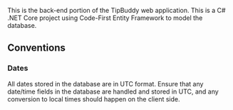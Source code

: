 This is the back-end portion of the TipBuddy web application. This is a C# .NET Core project using Code-First Entity Framework to model the database.

## Conventions

### Dates
All dates stored in the database are in UTC format. Ensure that any date/time fields in the database are handled and stored in UTC, and any conversion to local times should happen on the client side.
